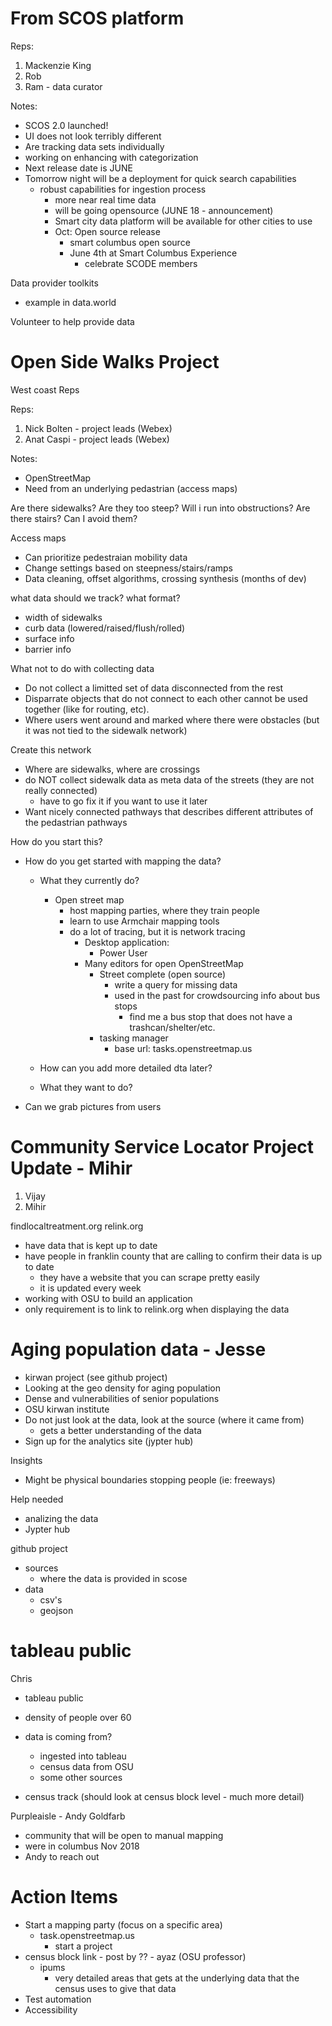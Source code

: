 From SCOS platform
==

Reps:
1. Mackenzie King
1. Rob 
3. Ram - data curator 

Notes:
- SCOS 2.0 launched!
- UI does not look terribly different
- Are tracking data sets individually
- working on enhancing with categorization
- Next release date is JUNE
- Tomorrow night will be a deployment for quick search capabilities
  - robust capabilities for ingestion process
    - more near real time data
    - will be going opensource (JUNE 18 - announcement)
    - Smart city data platform will be available for other cities to use
    - Oct: Open source release
      - smart columbus open source
      - June 4th at Smart Columbus Experience
        - celebrate SCODE members


Data provider toolkits
- example in data.world

Volunteer to help provide data


Open Side Walks Project
==

West coast Reps

Reps: 
1. Nick Bolten - project leads (Webex)
2. Anat Caspi - project leads (Webex)

Notes:
- OpenStreetMap
- Need from an underlying pedastrian (access maps)

Are there sidewalks?
Are they too steep?
Will i run into obstructions?
Are there stairs? Can I avoid them?

Access maps
- Can prioritize pedestraian mobility data
- Change settings based on steepness/stairs/ramps
- Data cleaning, offset algorithms, crossing synthesis (months of dev)

what data should we track? what format?
- width of sidewalks
- curb data (lowered/raised/flush/rolled)
- surface info
- barrier info


What not to do with collecting data
- Do not collect a limitted set of data disconnected from the rest
- Disparrate objects that do not connect to each other cannot be used together (like for routing, etc).
- Where users went around and marked where there were obstacles (but it was not tied to the sidewalk network)

Create this network
- Where are sidewalks, where are crossings
- do NOT collect sidewalk data as meta data of the streets (they are not really connected)
  - have to go fix it if you want to use it later
- Want nicely connected pathways that describes different attributes of the pedastrian pathways

How do you start this?
- How do you get started with mapping the data?
  - What they currently do?
    - Open street map
      - host mapping parties, where they train people 
      - learn to use Armchair mapping tools
      - do a lot of tracing, but it is network tracing
        - Desktop application:
          - Power User
        - Many editors for open OpenStreetMap
          - Street complete (open source)
            - write a query for missing data
            - used in the past for crowdsourcing info about bus stops
              - find me a bus stop that does not have a trashcan/shelter/etc.
          - tasking manager
            - base url: tasks.openstreetmap.us
            
  - How can you add more detailed dta later?
  - What they want to do?


- Can we grab pictures from users

Community Service Locator Project Update - Mihir
==
1. Vijay
2. Mihir

findlocaltreatment.org
relink.org
- have data that is kept up to date
- have people in franklin county that are calling to confirm their data is up to date
  - they have a website that you can scrape pretty easily
  - it is updated every week
- working with OSU to build an application
- only requirement is to link to relink.org when displaying the data


Aging population data - Jesse
==
- kirwan project (see github project)
- Looking at the geo density for aging population
- Dense and vulnerabilities of senior populations
- OSU kirwan institute
- Do not just look at the data, look at the source (where it came from)
  - gets a better understanding of the data
- Sign up for the analytics site (jypter hub)

Insights
- Might be physical boundaries stopping people (ie: freeways)



Help needed
- analizing the data
- Jypter hub

github project
  - sources
    - where the data is provided in scose
  - data
    - csv's
    - geojson
  
tableau public
==
Chris
- tableau public
- density of people over 60 
- data is coming from?
  - ingested into tableau
  - census data from OSU
  - some other sources

- census track (should look at census block level - much more detail)


Purpleaisle - Andy Goldfarb
- community that will be open to manual mapping
- were in columbus Nov 2018
- Andy to reach out

Action Items
==
- Start a mapping party (focus on a specific area)
  - task.openstreetmap.us
    - start a project
- census block link - post by ?? - ayaz (OSU professor)
  - ipums
    - very detailed areas that gets at the underlying data that the census uses to give that data
- Test automation
- Accessibility
